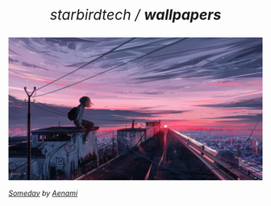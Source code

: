 <p align="center" style="font-size: 2em"><em>starbirdtech / <strong>wallpapers</strong></em></p>

<img src="someday_aenami.png" alt="someday by aenami" />

*[Someday](https://www.deviantart.com/aenami/art/Someday-802485629) by [Aenami](https://www.deviantart.com/aenami)*

